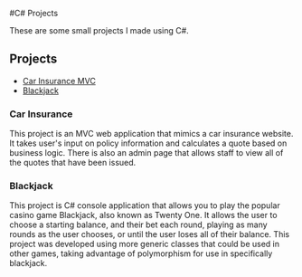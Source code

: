 #C# Projects

These are some small projects I made using C#.

## Projects

- [Car Insurance MVC](/CarInsurance)
- [Blackjack](/Basic_C#_Programs/Blackjack)

### Car Insurance
This project is an MVC web application that mimics a car insurance website. It takes user's input on policy information and calculates a quote based on business logic. There is also an admin page that allows staff to view all of the quotes that have been issued.

### Blackjack
This project is C# console application that allows you to play the popular casino game Blackjack, also known as Twenty One. It allows the user to choose a starting balance, and their bet each round, playing as many rounds as the user chooses, or until the user loses all of their balance. This project was developed using more generic classes that could be used in other games, taking advantage of polymorphism for use in specifically blackjack.
